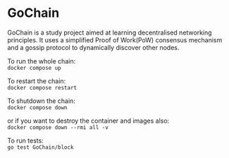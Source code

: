 # GoChain

GoChain is a study project aimed at learning decentralised networking principles. It uses a simplified Proof of Work(PoW) consensus mechanism and a gossip protocol to dynamically discover other nodes.


To run the whole chain:
<br>```docker compose up```

To restart the chain:
<br>```docker compose restart```

To shutdown the chain:
<br>```docker compose down```

or if you want to destroy the container and images also:
<br>```docker compose down --rmi all -v```

To run tests:
<br>```go test GoChain/block```
